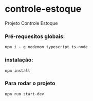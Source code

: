 # controle-estoque
Projeto Controle Estoque

### Pré-requesitos globais:
`npm i - g nodemon typescript ts-node`

### instalação: 
`npm install`

### Para rodar o projeto
`npm run start-dev`


